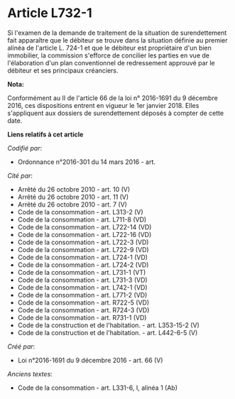 # Article L732-1

Si l'examen de la demande de traitement de la situation de surendettement fait apparaître que le débiteur se trouve dans la
situation définie au premier alinéa de l'article L. 724-1 et que le débiteur est propriétaire d'un bien immobilier, la
commission s'efforce de concilier les parties en vue de l'élaboration d'un plan conventionnel de redressement approuvé par le
débiteur et ses principaux créanciers.

**Nota:**

Conformément au II de l'article 66 de la loi n° 2016-1691 du 9 décembre 2016, ces dispositions entrent en vigueur le 1er
janvier 2018. Elles s'appliquent aux dossiers de surendettement déposés à compter de cette date.

**Liens relatifs à cet article**

_Codifié par_:

  - Ordonnance n°2016-301 du 14 mars 2016 - art.

_Cité par_:

  - Arrêté du 26 octobre 2010 - art. 10 (V)
  - Arrêté du 26 octobre 2010 - art. 11 (V)
  - Arrêté du 26 octobre 2010 - art. 7 (V)
  - Code de la consommation - art. L313-2 (V)
  - Code de la consommation - art. L711-8 (VD)
  - Code de la consommation - art. L722-14 (VD)
  - Code de la consommation - art. L722-16 (VD)
  - Code de la consommation - art. L722-3 (VD)
  - Code de la consommation - art. L722-9 (VD)
  - Code de la consommation - art. L724-1 (VD)
  - Code de la consommation - art. L724-2 (VD)
  - Code de la consommation - art. L731-1 (VT)
  - Code de la consommation - art. L731-3 (VD)
  - Code de la consommation - art. L742-1 (VD)
  - Code de la consommation - art. L771-2 (VD)
  - Code de la consommation - art. R722-5 (VD)
  - Code de la consommation - art. R724-3 (VD)
  - Code de la consommation - art. R731-1 (VD)
  - Code de la construction et de l'habitation. - art. L353-15-2 (V)
  - Code de la construction et de l'habitation. - art. L442-6-5 (V)

_Créé par_:

  - Loi n°2016-1691 du 9 décembre 2016 - art. 66 (V)

_Anciens textes_:

  - Code de la consommation - art. L331-6, I, alinéa 1 (Ab)
